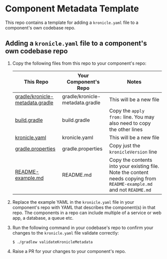 # Component Metadata Template

This repo contains a template for adding a `kronicle.yaml` file to a component's own codebase repo.

## Adding a `kronicle.yaml` file to a component's own codebase repo

1. Copy the following files from this repo to your component's repo:

   | This Repo                                                            | Your Component's Repo            | Notes                                                                                                                  |
   |----------------------------------------------------------------------|----------------------------------|------------------------------------------------------------------------------------------------------------------------|
   | [gradle/kronicle-metadata.gradle](gradle/kronicle-metadata.gradle) | gradle/kronicle-metadata.gradle | This will be a new file                                                                                                |
   | [build.gradle](build.gradle)                                         | build.gradle                     | Copy the `apply from:` line. You may also need to copy the other lines                                                 |
   | [kronicle.yaml](kronicle.yaml)                   | kronicle.yaml          | This will be a new file                                                                                                |
   | [gradle.properties](gradle.properties)                               | gradle.properties                | Copy just the `kronicleVersion` line                                                                          |
   | [README-example.md](README-example.md)                               | README.md                        | Copy the contents into your existing file. Note the content needs copying from `README-example.md` and not `README.md` |

2. Replace the example YAML in the `kronicle.yaml` file in your component's repo with YAML that describes the component(s) in that repo. The components in a repo can include multiple of a service or web app, a database, a queue etc. 
3. Run the following command in your codebase's repo to confirm your changes to the `kronicle.yaml` file validate correctly:
   
   ```shell
   $ ./gradlew validateKronicleMetadata
   ```

4. Raise a PR for your changes to your component's repo.
